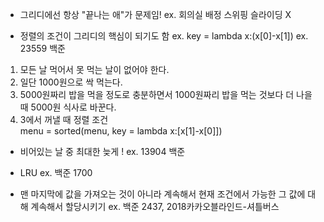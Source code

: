 - 그리디에선 항상 "끝나는 애"가 문제임! 
ex. 회의실 배정
스위핑 슬라이딩 X

- 정렬의 조건이 그리디의 핵심이 되기도 함
ex. key = lambda x:(x[0]-x[1]) 
ex. 23559 백준
1. 모든 날 먹어서 못 먹는 날이 없어야 한다.   
2. 일단 1000원으로 싹 먹는다.   
3. 5000원짜리 밥을 먹을 정도로 충분하면서 1000원짜리 밥을 먹는 것보다 더 나을 때 5000원 식사로 바꾼다.   
4. 3에서 꺼낼 때 정렬 조건   
menu = sorted(menu, key = lambda x:[x[1]-x[0]])

- 비어있는 날 중 최대한 늦게 ! ex. 13904 백준

- LRU
ex. 백준 1700

- 맨 마지막에 값을 가져오는 것이 아니라 계속해서 현재 조건에서 가능한 그 값에 대해 계속해서 할당시키기
ex. 백준 2437, 2018카카오블라인드-셔틀버스
